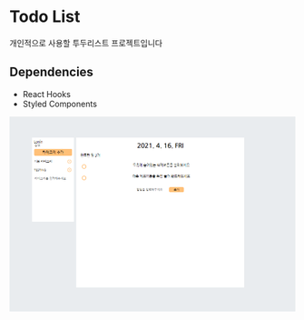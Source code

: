 # Todo List

개인적으로 사용할 투두리스트 프로젝트입니다

## Dependencies

- React Hooks
- Styled Components

![pc화면](\src\img\pc화면.PNG)
